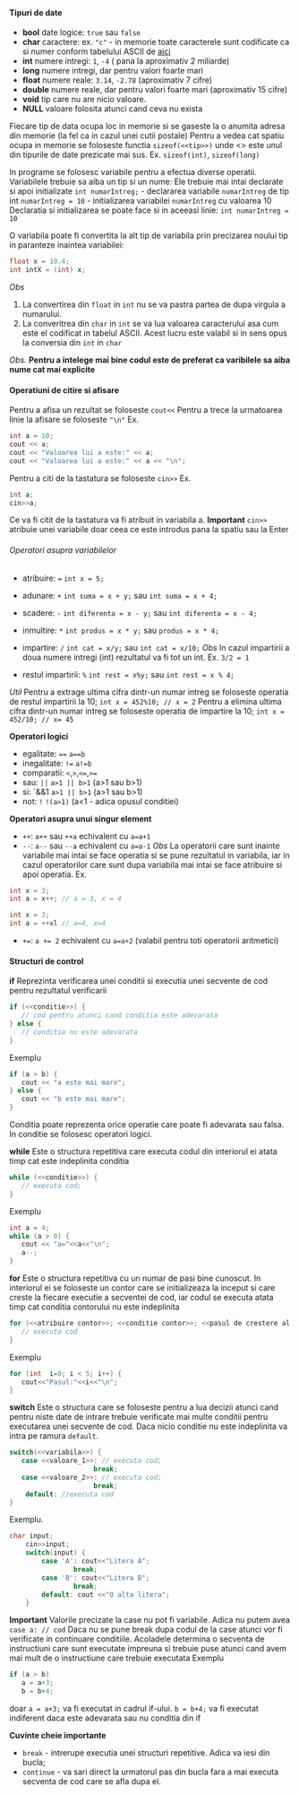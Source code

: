 #### Tipuri de date
- **bool** date logice: `true` sau `false`
- **char** caractere: ex. `"c"` - in memorie toate caracterele sunt codificate ca si numer conform tabelului ASCII de [aici](https://www.asciitable.com/)
- **int** numere intregi: `1`, `-4` ( pana la aproximativ 2 miliarde)
- **long** numere intregi, dar pentru valori foarte mari 
- **float** numere reale: `3.14`, `-2.78` (aproximativ 7 cifre)
- **double** numere reale, dar pentru valori foarte mari (aproximativ 15 cifre)
- **void** tip care nu are nicio valoare.
- **NULL** valoare folosita atunci cand ceva nu exista

Fiecare tip de data ocupa loc in memorie si se gaseste la o anumita adresa din memorie (la fel ca in cazul unei cutii postale)
Pentru a vedea cat spatiu ocupa in memorie se foloseste functia `sizeof(<<tip>>)` unde <<tip>> este unul din tipurile de date prezicate mai sus.
Ex. `sizeof(int)`, `sizeof(long)`

In programe se folosesc variabile pentru a efectua diverse operatii. 
Variabilele trebuie sa aiba un tip si un nume:
Ele trebuie mai intai declarate si apoi initializate
`int numarIntreg;` - declararea variabile `numarIntreg` de tip int
`numarIntreg = 10` - initializarea variabilei `numarIntreg` cu valoarea 10
Declaratia si initializarea se poate face si in aceeasi linie: `int numarIntreg = 10`

O variabila poate fi convertita la alt tip de variabila prin precizarea noului tip in paranteze inaintea variabilei:
```cpp
float x = 10.4;
int intX = (int) x;
```
*Obs* 
1. La convertirea din `float` in `int` nu se va pastra partea de dupa virgula a numarului.
2. La converitrea din `char` in `int` se va lua valoarea caracterului asa cum este el codificat in tabelul ASCII.
   Acest lucru este valabil si in sens opus la conversia din `int` in `char`

*Obs.* **Pentru a intelege mai bine codul este de preferat ca varibilele sa aiba nume cat mai explicite**

#### Operatiuni de citire si afisare
Pentru a afisa un rezultat se foloseste `cout<<`
Pentru a trece la urmatoarea linie la afisare se foloseste `"\n"`
Ex.
```cpp
int a = 10;
cout << a;
cout << "Valoarea lui a este:" << a;
cout << "Valoarea lui a este:" << a << "\n";
```
Pentru a citi de la tastatura se foloseste `cin>>`
Ex.
```cpp
int a;
cin>>a;
```
Ce va fi citit de la tastatura va fi atribuit in variabila a.
**Important** `cin>>` atribuie unei variabile doar ceea ce este introdus pana la spatiu sau la Enter

###### Operatori asupra variabilelor
- atribuire: `=` ```int x = 5;```
- adunare: `+` ```int suma = x + y;``` sau ```int suma = x + 4;```
- scadere: `-` ```int diferenta = x - y;``` sau ```int diferenta = x - 4;```
- inmultire: `*` ```int produs = x * y;``` sau ```produs = x * 4;```
- impartire: `/` ```int cat = x/y;``` sau ```int cat = x/10;``` 
*Obs* In cazul impartirii a doua numere intregi (int) rezultatul va fi tot un int. Ex. `3/2 = 1`

- restul impartirii: `%` ```int rest = x%y;``` sau ```int rest = x % 4;```

*Util*
Pentru a extrage ultima cifra dintr-un numar intreg se foloseste operatia de restul impartirii la 10;
```int x = 452%10; // x = 2```
Pentru a elimina ultima cifra dintr-un numar intreg se foloseste operatia de impartire la 10;
```int x = 452/10; // x= 45```

**Operatori logici**
- egalitate: `==` ```a==b```
- inegalitate: `!=` ```a!=b```
- comparatii: `<`,`>`,`<=`,`>=`
- sau: `||`  ```a>1 || b>1``` (a>1 sau b>1)
- si: `&&1  ```a>1 || b>1``` (a>1 sau b>1)
- not: `!`  ```!(a>1)``` (a<1 - adica opusul conditiei)

**Operatori asupra unui singur element**
- `++`: `a++` sau `++a` echivalent cu `a=a+1`
- `--`: `a--` sau `--a` echivalent cu `a=a-1`
*Obs*
La operatorii care sunt inainte variabile mai intai se face operatia si se pune rezultatul in variabila, iar in cazul operatorilor care sunt dupa variabila mai intai se face atribuire si apoi operatia.
Ex.
```cpp
int x = 3;
int a = x++; // a = 3, x = 4
```
```cpp
int x = 3;
int a = ++xl // a=4, x=4
```
- `+=`: `a += 2` echivalent cu `a=a+2` (valabil pentru toti operatorii aritmetici)

#### Structuri de control
**if**
Reprezinta verificarea unei conditii si executia unei secvente de cod pentru rezultatul verificarii
```cpp
if (<<conditie>>) {
   // cod pentru atunci cand conditia este adevarata  
} else {
   // conditia nu este adevarata   
}
```
Exemplu
```cpp
if (a > b) {
   cout << "a este mai mare";
} else {
   cout << "b este mai mare";
}
```
Conditia poate reprezenta orice operatie care poate fi adevarata sau falsa. In conditie se folosesc operatori logici.

**while**
Este o structura repetitiva care executa codul din interiorul ei atata timp cat este indeplinita conditia
```cpp
while (<<conditie>>) {
   // executa cod;
}
```
Exemplu
```cpp
int a = 4;
while (a > 0) {
   cout << "a="<<a<<"\n";
   a--;
}
```
**for**
Este o structura repetitiva cu un numar de pasi bine cunoscut. In interiorul ei se foloseste un contor care se initializeaza la inceput si care creste la fiecare executie a secventei de cod, iar codul se executa atata timp cat conditia contorului nu este indeplinita
```cpp
for (<<atribuire contor>>; <<conditie contor>>; <<pasul de crestere al contorului>>) {
   // executa cod
}
```
Exemplu
```cpp
for (int  i=0; i < 5; i++) {
   cout<<"Pasul:"<<i<<"\n";
}
```
**switch**
Este o structura care se foloseste pentru a lua decizii atunci cand pentru niste date de intrare trebuie verificate mai multe conditii pentru executarea unei secvente de cod. Daca nicio conditie nu este indeplinita va intra pe ramura `default`.
```cpp
switch(<<variabila>>) {
   case <<valoare_1>>: // executa cod;
                     break;
   case <<valoare_2>>: // executa cod;
                     break;
    default: //executa cod                 
}
```
Exemplu.
```cpp
char input;
    cin>>input;
    switch(input) {
        case 'A': cout<<"Litera A";
                break;
        case 'B': cout<<"Litera B";
                break;
        default: cout <<"O alta litera";
    }
 ```   
    
**Important**
Valorile precizate la case nu pot fi variabile. Adica nu putem avea `case a: // cod`
Daca nu se pune break dupa codul de la case atunci vor fi verificate in continuare conditiile.
Acoladele determina o secventa de instructiuni care sunt executate impreuna si trebuie puse atunci cand avem mai mult de o instructiune care trebuie executata
Exemplu
```cpp
if (a > b) 
   a = a+3;
   b = b+4;
``` 
doar `a = a+3;` va fi executat in cadrul if-ului. `b = b+4;` va fi executat indiferent daca este adevarata sau nu conditia din if
   

**Cuvinte cheie importante**
- `break` - intrerupe executia unei structuri repetitive. Adica va iesi din bucla;
- `continue` - va sari direct la urmatorul pas din bucla fara a mai executa secventa de cod care se afla dupa el.


